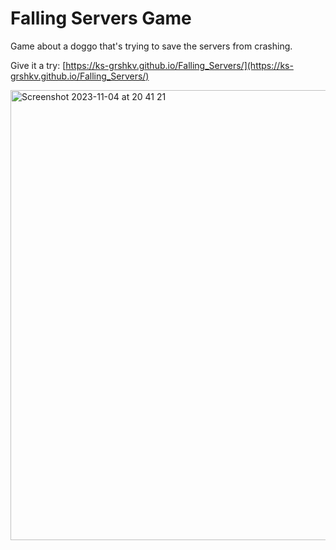 # Falling Servers Game


Game about a doggo that's trying to save the servers from crashing. 

Give it a try:
[https://ks-grshkv.github.io/Falling_Servers/](https://ks-grshkv.github.io/Falling_Servers/)


<img width="720" alt="Screenshot 2023-11-04 at 20 41 21" src="https://github.com/ks-grshkv/falling_servers/assets/103319207/0aba437e-d127-4bba-a1bb-0d086416c303">
